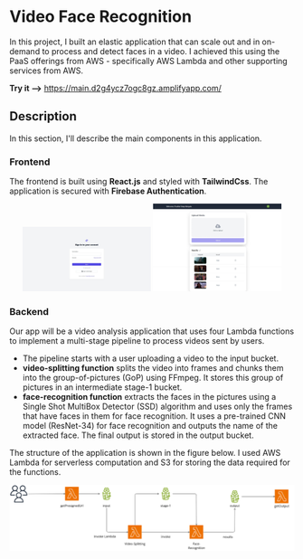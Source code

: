 # Video Face Recognition

In this project, I built an elastic application that can scale out and in on-demand to process and detect faces in a video. I achieved this using the PaaS offerings from AWS - specifically AWS Lambda and other supporting services from AWS.

**Try it -->** https://main.d2g4ycz7ogc8gz.amplifyapp.com/

## Description

In this section, I'll describe the main components in this application.

### Frontend

The frontend is built using **React.js** and styled with **TailwindCss**. The application is secured with **Firebase Authentication**.

<p align="center">
  <img src="./public/images/Login.jpeg" alt="Login" width="45%" height="auto" style="max-height: 300px; object-fit: contain;"/>
  <img src="./public/images/Dashboard.jpeg" alt="Dashboard" width="45%" height="auto" style="max-height: 300px; object-fit: contain;"/>
</p>

### Backend

Our app will be a video analysis application that uses four Lambda functions to implement a multi-stage pipeline to process videos sent by users.

- The pipeline starts with a user uploading a video to the input bucket.
- **video-splitting function** splits the video into frames and chunks them into the group-of-pictures (GoP) using FFmpeg. It stores this group of pictures in an intermediate stage-1 bucket.
- **face-recognition function** extracts the faces in the pictures using a Single Shot MultiBox Detector (SSD) algorithm and uses only the frames that have faces in them for face recognition. It uses a pre-trained CNN model (ResNet-34) for face recognition and outputs the name of the extracted face. The final output is stored in the output bucket.

The structure of the application is shown in the figure below. I used AWS Lambda for serverless computation and S3 for storing the data required for the functions.

![Architecture Diagram](./public/images/architecture-diagram.png)
